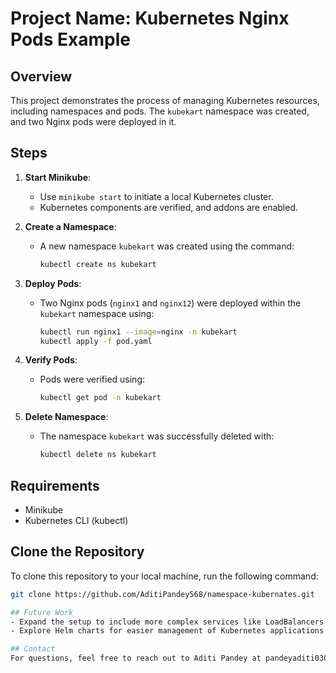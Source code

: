 # Project Name: Kubernetes Nginx Pods Example

## Overview
This project demonstrates the process of managing Kubernetes resources, including namespaces and pods. The `kubekart` namespace was created, and two Nginx pods were deployed in it.

## Steps
1. **Start Minikube**: 
   - Use `minikube start` to initiate a local Kubernetes cluster.
   - Kubernetes components are verified, and addons are enabled.
   
2. **Create a Namespace**: 
   - A new namespace `kubekart` was created using the command:
     ```bash
     kubectl create ns kubekart
     ```

3. **Deploy Pods**: 
   - Two Nginx pods (`nginx1` and `nginx12`) were deployed within the `kubekart` namespace using:
     ```bash
     kubectl run nginx1 --image=nginx -n kubekart
     kubectl apply -f pod.yaml
     ```

4. **Verify Pods**: 
   - Pods were verified using:
     ```bash
     kubectl get pod -n kubekart
     ```

5. **Delete Namespace**:
   - The namespace `kubekart` was successfully deleted with:
     ```bash
     kubectl delete ns kubekart
     ```

## Requirements
- Minikube
- Kubernetes CLI (kubectl)


## Clone the Repository

To clone this repository to your local machine, run the following command:

```bash
git clone https://github.com/AditiPandey568/namespace-kubernates.git

## Future Work
- Expand the setup to include more complex services like LoadBalancers or StatefulSets.
- Explore Helm charts for easier management of Kubernetes applications.

## Contact
For questions, feel free to reach out to Aditi Pandey at pandeyaditi0307@gmail.com.
